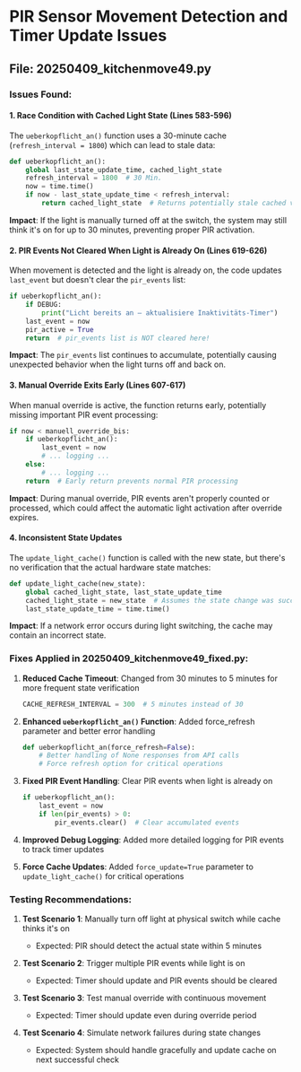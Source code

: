 # PIR Sensor Movement Detection and Timer Update Issues

## File: 20250409_kitchenmove49.py

### Issues Found:

#### 1. **Race Condition with Cached Light State (Lines 583-596)**
The `ueberkopflicht_an()` function uses a 30-minute cache (`refresh_interval = 1800`) which can lead to stale data:

```python
def ueberkopflicht_an():
    global last_state_update_time, cached_light_state
    refresh_interval = 1800  # 30 Min.
    now = time.time()
    if now - last_state_update_time < refresh_interval:
        return cached_light_state  # Returns potentially stale cached value
```

**Impact**: If the light is manually turned off at the switch, the system may still think it's on for up to 30 minutes, preventing proper PIR activation.

#### 2. **PIR Events Not Cleared When Light is Already On (Lines 619-626)**
When movement is detected and the light is already on, the code updates `last_event` but doesn't clear the `pir_events` list:

```python
if ueberkopflicht_an():
    if DEBUG:
        print("Licht bereits an – aktualisiere Inaktivitäts-Timer")
    last_event = now
    pir_active = True
    return  # pir_events list is NOT cleared here!
```

**Impact**: The `pir_events` list continues to accumulate, potentially causing unexpected behavior when the light turns off and back on.

#### 3. **Manual Override Exits Early (Lines 607-617)**
When manual override is active, the function returns early, potentially missing important PIR event processing:

```python
if now < manuell_override_bis:
    if ueberkopflicht_an():
        last_event = now
        # ... logging ...
    else:
        # ... logging ...
    return  # Early return prevents normal PIR processing
```

**Impact**: During manual override, PIR events aren't properly counted or processed, which could affect the automatic light activation after override expires.

#### 4. **Inconsistent State Updates**
The `update_light_cache()` function is called with the new state, but there's no verification that the actual hardware state matches:

```python
def update_light_cache(new_state):
    global cached_light_state, last_state_update_time
    cached_light_state = new_state  # Assumes the state change was successful
    last_state_update_time = time.time()
```

**Impact**: If a network error occurs during light switching, the cache may contain an incorrect state.

### Fixes Applied in 20250409_kitchenmove49_fixed.py:

1. **Reduced Cache Timeout**: Changed from 30 minutes to 5 minutes for more frequent state verification
   ```python
   CACHE_REFRESH_INTERVAL = 300  # 5 minutes instead of 30
   ```

2. **Enhanced `ueberkopflicht_an()` Function**: Added force_refresh parameter and better error handling
   ```python
   def ueberkopflicht_an(force_refresh=False):
       # Better handling of None responses from API calls
       # Force refresh option for critical operations
   ```

3. **Fixed PIR Event Handling**: Clear PIR events when light is already on
   ```python
   if ueberkopflicht_an():
       last_event = now
       if len(pir_events) > 0:
           pir_events.clear()  # Clear accumulated events
   ```

4. **Improved Debug Logging**: Added more detailed logging for PIR events to track timer updates

5. **Force Cache Updates**: Added `force_update=True` parameter to `update_light_cache()` for critical operations

### Testing Recommendations:

1. **Test Scenario 1**: Manually turn off light at physical switch while cache thinks it's on
   - Expected: PIR should detect the actual state within 5 minutes

2. **Test Scenario 2**: Trigger multiple PIR events while light is on
   - Expected: Timer should update and PIR events should be cleared

3. **Test Scenario 3**: Test manual override with continuous movement
   - Expected: Timer should update even during override period

4. **Test Scenario 4**: Simulate network failures during state changes
   - Expected: System should handle gracefully and update cache on next successful check